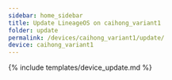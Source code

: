 ```yaml
---
sidebar: home_sidebar
title: Update LineageOS on caihong_variant1
folder: update
permalink: /devices/caihong_variant1/update/
device: caihong_variant1
---
```

{% include templates/device_update.md %}
